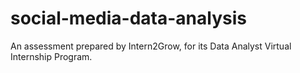 # social-media-data-analysis
An assessment prepared by Intern2Grow, for its Data Analyst Virtual Internship Program.
